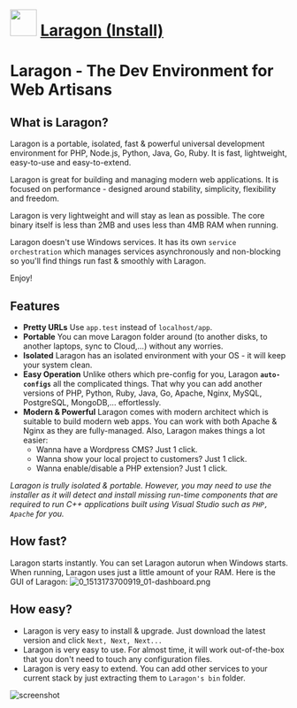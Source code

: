 ﻿# <img src="https://cdn.jsdelivr.net/gh/chtof/chocolatey-packages/automatic/laragon.install/laragon.install.png" width="48" height="48"/> [Laragon (Install)](https://chocolatey.org/packages/laragon.install)

# Laragon - The Dev Environment for Web Artisans

## What is Laragon?

Laragon is a portable, isolated, fast & powerful universal development environment for PHP, Node.js, Python, Java, Go, Ruby. It is fast, lightweight, easy-to-use and easy-to-extend.

Laragon is great for building and managing modern web applications. It is focused on performance  - designed around stability, simplicity, flexibility and freedom.

Laragon is very lightweight and will stay as lean as possible. The core binary itself is less than 2MB and uses less than 4MB RAM when running.

Laragon doesn't use Windows services. It has its own `service orchestration` which manages services asynchronously and non-blocking so you'll find things run fast & smoothly with Laragon.

Enjoy!

## Features

- **Pretty URLs**
  Use `app.test` instead of `localhost/app`.
- **Portable**
  You can move Laragon folder around (to another disks, to another laptops, sync to Cloud,...) without any worries. 
- **Isolated**
  Laragon has an isolated environment with your OS - it will keep your system clean.
- **Easy Operation**
  Unlike others which pre-config for you, Laragon **`auto-configs`** all the complicated things. That why you can add another versions of PHP, Python, Ruby, Java, Go, Apache, Nginx, MySQL, PostgreSQL, MongoDB,... effortlessly.
- **Modern & Powerful**
  Laragon comes with modern architect which is suitable to build modern web apps. You can work with both Apache & Nginx as they are fully-managed.
  Also, Laragon makes things a lot easier:
  - Wanna have a Wordpress CMS? Just 1 click.
  - Wanna show your local project to customers? Just 1 click.  
  - Wanna enable/disable a PHP extension? Just 1 click.



*Laragon is trully isolated & portable. However, you may need to use the installer as it will detect and install missing run-time components that are required to run C++ applications built using Visual Studio such as `PHP, Apache` for you.*


## How fast?
Laragon starts instantly. You can set Laragon autorun when Windows starts. When running, Laragon uses just a little amount of your RAM.
Here is the GUI of Laragon:
![0_1513173700919_01-dashboard.png](https://i.imgur.com/f8rBqSU.png) 

## How easy?
- Laragon is very easy to install & upgrade. Just download the latest version and click `Next, Next, Next...`
- Laragon is very easy to use. For almost time, it will work out-of-the-box that you don't need to touch any configuration files.
- Laragon is very easy to extend. You can add other services to your current stack by just extracting them to `Laragon's bin` folder.

![screenshot](https://cdn.jsdelivr.net/gh/chtof/chocolatey-packages/automatic/laragon.install/screenshot.png)